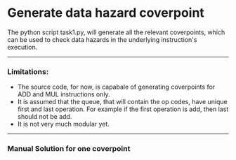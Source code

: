 # Generate data hazard coverpoint
The python script task1.py, will generate all the relevant coverpoints, which can be used to check data hazards in the underlying instruction's execution.

---

### Limitations:
* The source code, for now, is capabale of generating coverpoints for ADD and MUL instructions only.
* It is assumed that the queue, that will contain the op codes, have unique first and last operation. For example if the first operation is add, then last should not be add.
* It is not very much modular yet.

---

### Manual Solution for one coverpoint

